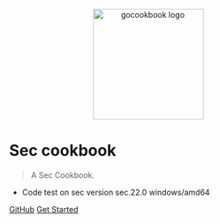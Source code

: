 <p align="center">
 <img src="https://go.dev/blog/go-brand/Go-Logo/PNG/Go-Logo_Blue.png" alt="gocookbook logo" width=200 height=200 />
</p>

# Sec cookbook

> A Sec Cookbook.

* Code test on sec version sec.22.0 windows/amd64


[GitHub](https://github.com/pyecharts/pyecharts/)
[Get Started](zh-cn/intro)
